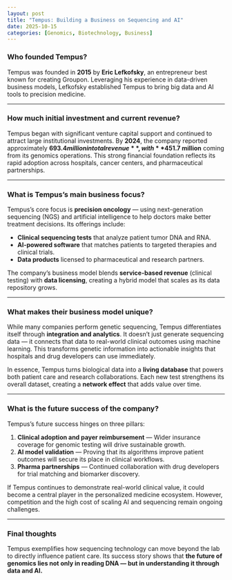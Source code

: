 ```yaml
---
layout: post
title: "Tempus: Building a Business on Sequencing and AI"
date: 2025-10-15
categories: [Genomics, Biotechnology, Business]
---
```


### Who founded Tempus?

Tempus was founded in **2015** by **Eric Lefkofsky**, an entrepreneur best known for creating Groupon. Leveraging his experience in data-driven business models, Lefkofsky established Tempus to bring big data and AI tools to precision medicine.

---

### How much initial investment and current revenue?

Tempus began with significant venture capital support and continued to attract large institutional investments. By **2024**, the company reported approximately **$693.4 million in total revenue**, with **$451.7 million** coming from its genomics operations. This strong financial foundation reflects its rapid adoption across hospitals, cancer centers, and pharmaceutical partnerships.

---

### What is Tempus’s main business focus?

Tempus’s core focus is **precision oncology** — using next-generation sequencing (NGS) and artificial intelligence to help doctors make better treatment decisions. Its offerings include:

- **Clinical sequencing tests** that analyze patient tumor DNA and RNA.  
- **AI-powered software** that matches patients to targeted therapies and clinical trials.  
- **Data products** licensed to pharmaceutical and research partners.

The company’s business model blends **service-based revenue** (clinical testing) with **data licensing**, creating a hybrid model that scales as its data repository grows.

---

### What makes their business model unique?

While many companies perform genetic sequencing, Tempus differentiates itself through **integration and analytics**. It doesn’t just generate sequencing data — it connects that data to real-world clinical outcomes using machine learning. This transforms genetic information into actionable insights that hospitals and drug developers can use immediately.

In essence, Tempus turns biological data into a **living database** that powers both patient care and research collaborations. Each new test strengthens its overall dataset, creating a **network effect** that adds value over time.

---

### What is the future success of the company?

Tempus’s future success hinges on three pillars:

1. **Clinical adoption and payer reimbursement** — Wider insurance coverage for genomic testing will drive sustainable growth.  
2. **AI model validation** — Proving that its algorithms improve patient outcomes will secure its place in clinical workflows.  
3. **Pharma partnerships** — Continued collaboration with drug developers for trial matching and biomarker discovery.

If Tempus continues to demonstrate real-world clinical value, it could become a central player in the personalized medicine ecosystem. However, competition and the high cost of scaling AI and sequencing remain ongoing challenges.

---

### Final thoughts

Tempus exemplifies how sequencing technology can move beyond the lab to directly influence patient care. Its success story shows that **the future of genomics lies not only in reading DNA — but in understanding it through data and AI.**
